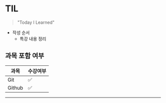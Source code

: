 # TIL

> "Today I Learned"



* 작성 순서
  * 특강 내용 정리



## 과목 포함 여부

| 과목   | 수강여부 |
| ------ | -------- |
| Git    | ✅        |
| Github | ✅        |

---

